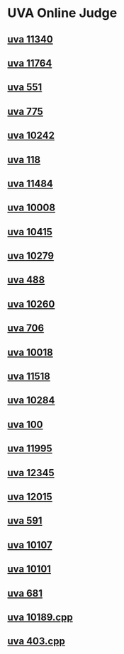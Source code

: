 # UVA Online Judge

## [uva 11340](https://gist.github.com/bunnyadad/c1a740d97e97b60da0feb74bc6afe38e#file-newspaper-cpp)

## [uva 11764](https://gist.github.com/bunnyadad/c885b32ac48c038b522f5b5f06f9c931)

## [uva 551](https://gist.github.com/bunnyadad/bfddb34391f8cd63c591ac81c70674b7)

## [uva 775](https://gist.github.com/bunnyadad/c5716457b9cf31db08e00b0c9fc7971f)

## [uva 10242](https://gist.github.com/bunnyadad/f6c28137f77b6fc83b0c06b6abfbd5fa)

## [uva 118](https://gist.github.com/bunnyadad/5b987d7994bf8fff1e3180b752e28c8d)

## [uva 11484](https://gist.github.com/bunnyadad/25d20b1dee95d49e683ab0991edf230b)

## [uva 10008](https://gist.github.com/bunnyadad/58f71f6efe2a9fcd251f97b02e1b4d58)

## [uva 10415](https://gist.github.com/bunnyadad/b1ccb616edb28c6c9e69abd3beaa27b8)

## [uva 10279](https://gist.github.com/bunnyadad/04f9dcf26da8ba166ff84a5b5f76a578)

## [uva 488](https://gist.github.com/bunnyadad/5b5b37850eb0741ba98e61f2673786b5)

## [uva 10260](https://gist.github.com/bunnyadad/5e93ad8329b7fb4dff8ef4b58eec0501)

## [uva 706](https://gist.github.com/bunnyadad/7aba9ce7d55b2756840885845715ed61)

## [uva 10018](https://gist.github.com/bunnyadad/2ee465bd7b1535dc415f65438f776549)

## [uva 11518](https://gist.github.com/bunnyadad/d69c88e9746b039ea7698fdb6f259836)

## [uva 10284](https://gist.github.com/bunnyadad/83d4eb4e830f91392cbb5018979196f1)

## [uva 100](https://gist.github.com/bunnyadad/187175c5bf6e349867c1ac01903e3a1b)

## [uva 11995](https://gist.github.com/bunnyadad/b6df814a79236c38cc784de8af286d3f)

## [uva 12345](https://gist.github.com/bunnyadad/88f4d489880cdd7024be304f0e053755)

## [uva 12015](https://gist.github.com/bunnyadad/e947c7d82896b8c45f5221261217145a)

## [uva 591](https://gist.github.com/bunnyadad/946f874db834f2152cdd32527116e2a3)

## [uva 10107](https://gist.github.com/bunnyadad/efa16f22d40fd5de883f712a52c9cc75)

## [uva 10101](https://gist.github.com/bunnyadad/b2111dcdc0a0097482a97448b8ee6e76)

## [uva 681](https://gist.github.com/bunnyadad/5a4a3f93f74996c00e441871f8da4b5e)

## [uva 10189.cpp](https://gist.github.com/bunnyadad/d03d889fc0a0f07af3fa1454176f5592)

## [uva 403.cpp](https://gist.github.com/bunnyadad/9044525c927768f9129643f43a0425ab)
